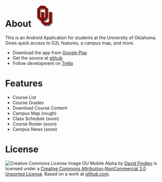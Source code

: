 # About ![OU Android Application Icon](https://github.com/ThinksInBits/OU-Mobile-App/raw/master/res/drawable-hdpi/ic_launcher.png)

This is an Android Application for students at the University of Oklahoma. Gives quick access to D2L features, a campus map, and more.

+ Download the app from [Google Play](https://play.google.com/store/apps/details?id=com.geared.ou "OU Mobile Alpha on Google Play")
+ Get the source at [github](https://github.com/ThinksInBits/OU-Mobile-App "Github Repository")
+ Follow development on [Trello](https://trello.com/board/ou-app/4f1f697a28390abb75008a97)

# Features

+ Course List
+ Course Grades
+ Download Course Content
+ Campus Map (rough)
+ Class Schedule (soon)
+ Course Roster (soon)
+ Campus News (soon)

# License

![Creative Commons License Image](http://i.creativecommons.org/l/by-nc/3.0/88x31.png) OU Mobile Alpha by [David Findley](mailto:thefindley@gmail.com) is licensed under a [Creative Commons Attribution-NonCommercial 3.0 Unported License](http://creativecommons.org/licenses/by-nc/3.0/).
Based on a work at [github.com](https://github.com/ThinksInBits/OU-Mobile-App).
